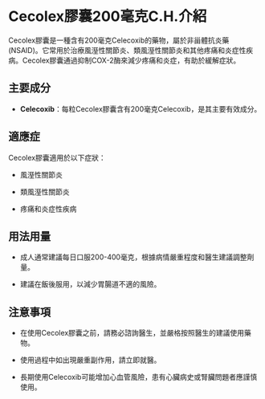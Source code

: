 # Cecolex膠囊200毫克C.H.介紹
Cecolex膠囊是一種含有200毫克Celecoxib的藥物，屬於非甾體抗炎藥(NSAID)。它常用於治療風溼性關節炎、類風溼性關節炎和其他疼痛和炎症性疾病。Cecolex膠囊通過抑制COX-2酶來減少疼痛和炎症，有助於緩解症狀。
## 主要成分
- **Celecoxib**：每粒Cecolex膠囊含有200毫克Celecoxib，是其主要有效成分。
## 適應症
Cecolex膠囊適用於以下症狀：
- 風溼性關節炎
- 類風溼性關節炎
- 疼痛和炎症性疾病
## 用法用量
- 成人通常建議每日口服200-400毫克，根據病情嚴重程度和醫生建議調整劑量。
- 建議在飯後服用，以減少胃腸道不適的風險。
## 注意事項
- 在使用Cecolex膠囊之前，請務必諮詢醫生，並嚴格按照醫生的建議使用藥物。
- 使用過程中如出現嚴重副作用，請立即就醫。
- 長期使用Celecoxib可能增加心血管風險，患有心臟病史或腎臟問題者應謹慎使用。